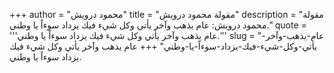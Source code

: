 +++
author = "محمود درويش"
title = "مقولة محمود درويش"
description = "مقولة محمود درويش: عام يذهب وآخر يأتي وكل شيء فيك يزداد سوءاً يا وطني."
quote = '''عام يذهب وآخر يأتي وكل شيء فيك يزداد سوءاً يا وطني.''' 
slug = "عام-يذهب-وآخر-يأتي-وكل-شيء-فيك-يزداد-سوءاً-يا-وطني"
+++
عام يذهب وآخر يأتي وكل شيء فيك يزداد سوءاً يا وطني.
